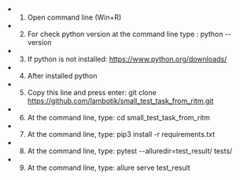 - 1. Open command line (Win+R)
- 2. For check python version at the command line type : python --version
- 3. If python is not installed: https://www.python.org/downloads/
- 4. After installed python
- 5. Copy this line and press enter: git clone https://github.com/lambotik/small_test_task_from_ritm.git
- 6. At the command line, type: cd small_test_task_from_ritm
- 7. At the command line, type: pip3 install -r requirements.txt
- 8. At the command line, type: pytest --alluredir=test_result/ tests/
- 9. At the command line, type: allure serve test_result
